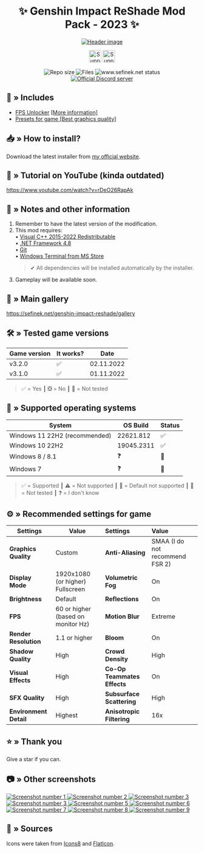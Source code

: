 <div align="center">
   <h1>✨ Genshin Impact ReShade Mod Pack - 2023 ✨</h1>
   
   <p>
      <a href="https://raw.githubusercontent.com/sefinek24/Genshin-Impact-ReShade/dev/Screenshots/for-readme/header.png" title="See preview [header.png]">
         <img src="Screenshots/for-readme/header.png" alt="Header image">
      </a>
   </p>

   <a href="https://ko-fi.com/sefinek" target="_blank"><img src="https://storage.ko-fi.com/cdn/brandasset/kofi_button_blue.png" height="32" alt="Support me on Ko-fi"></a>
   <a href="https://patreon.com/sefinek" target="_blank"><img src="https://img.shields.io/endpoint.svg?url=https%3A%2F%2Fshieldsio-patreon.vercel.app%2Fapi%3Fusername%3Dsefinek%26type%3Dpledges&style=for-the-badge" height="32" alt="Support me on Patreon"></a>

   <img src="https://img.shields.io/github/repo-size/sefinek24/Genshin-Impact-ReShade?label=Repo%20size" alt="Repo size">
   <img src="https://img.shields.io/github/commit-activity/w/sefinek24/Genshin-Impact-ReShade?label=Commit%20activity" alt="Files">
   <img src="https://img.shields.io/website?down_message=Offline&label=Website&up_message=Online&url=https%3A%2F%2Fsefinek.net" alt="www.sefinek.net status">
   <br>
   <a href="https://discord.gg/SVcbaRc7gH" target="_blank"><img src="https://img.shields.io/discord/1044713077125435492?label=Join%20our%20Discord" alt="Official Discord server"></a>
</div>

## 📂 » Includes
- [FPS Unlocker](https://github.com/sefinek24/genshin-fps-unlock) [[More information]](https://github.com/sefinek24/genshin-fps-unlock#genshin-impact-fps-unlocker-modified-by-sefinek)
- [Presets for game [Best graphics quality]](Data/-%20Presets)

## 📥 » How to install?
Download the latest installer from [my official website](https://sefinek.net/genshin-impact-reshade).

## 🎥 » Tutorial on YouTube (kinda outdated)
https://www.youtube.com/watch?v=rDeO26RapAk

## 📝️ » Notes and other information
1. Remember to have the latest version of the modification.
2. This mod requires:  
   • [Visual C++ 2015-2022 Redistributable](https://aka.ms/vs/17/release/vc_redist.x64.exe)  
   • [.NET Framework 4.8](https://dotnet.microsoft.com/en-us/download/dotnet-framework/net48)  
   • [Git](https://git-scm.com)  
   • [Windows Terminal from MS Store](https://apps.microsoft.com/store/detail/windows-terminal/9N0DX20HK701)  
    > ✔ All dependencies will be installed automatically by the installer.
3. Gameplay will be available soon.

## 🌠 » Main gallery
https://sefinek.net/genshin-impact-reshade/gallery

## 🛠️ » Tested game versions
| Game version | It works? | Date       |
|--------------|-----------|------------|
| v3.2.0       | ✅         | 02.11.2022 |
| v3.1.0       | ✅         | 01.11.2022 |
> ✅ = Yes ┃ ❎ = No ┃ 🤔 = Not tested

## 🔧 » Supported operating systems
| System                        | OS Build   | Status |
|-------------------------------|------------|:-------|
| Windows 11 22H2 (recommended) | 22621.812  | ✅      |
| Windows 10 22H2               | 19045.2311 | ✅      | 
| Windows 8 / 8.1               | ❓          | 🤔     | 
| Windows 7                     | ❓          | 🎯️    | 
> ✅ = Supported ┃ ⚠️ = Not supported ┃ 🎯️ = Default not supported ┃ 🤔 = Not tested ┃ ❓ = I don't know

## ⚙ » Recommended settings for game
| Settings               | Value                              | Settings                    | Value                           |
|------------------------|------------------------------------|:----------------------------|:--------------------------------|
| **Graphics Quality**   | Custom                             | **Anti-Aliasing**           | SMAA (I do not recommend FSR 2) |
| **Display Mode**       | 1920x1080 (or higher) Fullscreen   | **Volumetric Fog**          | On                              | 
| **Brightness**         | Default                            | **Reflections**             | On                              | 
| **FPS**                | 60 or higher (based on monitor Hz) | **Motion Blur**             | Extreme                         | 
| **Render Resolution**  | 1.1 or higher                      | **Bloom**                   | On                              | 
| **Shadow Quality**     | High                               | **Crowd Density**           | High                            | 
| **Visual Effects**     | High                               | **Co-Op Teammates Effects** | On                              | 
| **SFX Quality**        | High                               | **Subsurface Scattering**   | High                            | 
| **Environment Detail** | Highest                            | **Anisotropic Filtering**   | 16x                             | 

## ⭐ » Thank you
Give a star if you can.

## 📷 » Other screenshots
<a href="https://raw.githubusercontent.com/sefinek24/Genshin-Impact-ReShade/dev/Screenshots/for-readme/1.png" title="See preview [1.png]">
    <img src="Screenshots/for-readme/1.png" alt="Screenshot number 1">
</a>
<a href="https://raw.githubusercontent.com/sefinek24/Genshin-Impact-ReShade/dev/Screenshots/for-readme/2.png" title="See preview [2.png]">
    <img src="Screenshots/for-readme/2.png" alt="Screenshot number 2">
</a>
<a href="https://raw.githubusercontent.com/sefinek24/Genshin-Impact-ReShade/dev/Screenshots/for-readme/3.png" title="See preview [3.png]">
    <img src="Screenshots/for-readme/4.png" alt="Screenshot number 3">
</a>
<a href="https://raw.githubusercontent.com/sefinek24/Genshin-Impact-ReShade/dev/Screenshots/for-readme/4.png" title="See preview [4.png]">
    <img src="Screenshots/for-readme/3.png" alt="Screenshot number 3">
</a>
<a href="https://raw.githubusercontent.com/sefinek24/Genshin-Impact-ReShade/dev/Screenshots/for-readme/5.png" title="See preview [5.png]">
    <img src="Screenshots/for-readme/5.png" alt="Screenshot number 5">
</a>
<a href="https://raw.githubusercontent.com/sefinek24/Genshin-Impact-ReShade/dev/Screenshots/for-readme/6.png" title="See preview [6.png]">
    <img src="Screenshots/for-readme/6.png" alt="Screenshot number 6">
</a>
<a href="https://raw.githubusercontent.com/sefinek24/Genshin-Impact-ReShade/dev/Screenshots/for-readme/7.png" title="See preview [7.png]">
    <img src="Screenshots/for-readme/7.png" alt="Screenshot number 7">
</a>
<a href="https://raw.githubusercontent.com/sefinek24/Genshin-Impact-ReShade/dev/Screenshots/for-readme/8.png" title="See preview [8.png]">
    <img src="Screenshots/for-readme/8.png" alt="Screenshot number 8">
</a>
<a href="https://raw.githubusercontent.com/sefinek24/Genshin-Impact-ReShade/dev/Screenshots/for-readme/9.png" title="See preview [9.png]">
    <img src="Screenshots/for-readme/9.png" alt="Screenshot number 9">
</a>

## 🧶 » Sources
Icons were taken from <a href="https://icons8.com" target="_blank">Icons8</a> and <a href="https://www.flaticon.com" target="_blank">FlatIcon</a>.